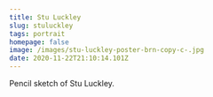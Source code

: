```yaml
---
title: Stu Luckley
slug: stuluckley
tags: portrait
homepage: false
image: /images/stu-luckley-poster-brn-copy-c-.jpg
date: 2020-11-22T21:10:14.101Z
---
```

Pencil sketch of Stu Luckley.
